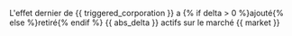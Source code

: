 L'effet dernier de {{ triggered_corporation }} a {% if delta > 0 %}ajouté{% else %}retiré{% endif %} {{ abs_delta }} actifs sur le marché {{ market }}
